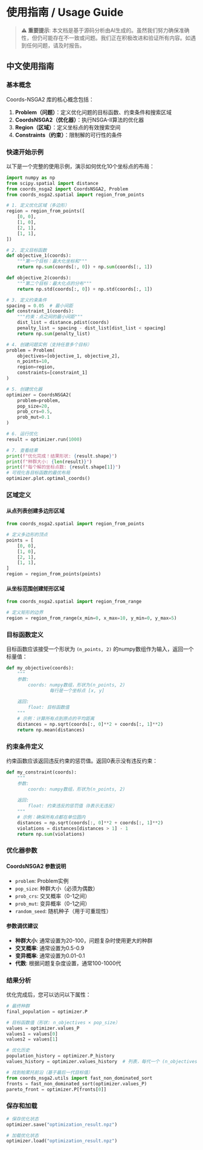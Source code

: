 # 使用指南 / Usage Guide

> **⚠️ 重要提示**: 本文档是基于源码分析由AI生成的。虽然我们努力确保准确性，但仍可能存在不一致或问题。我们正在积极改进和验证所有内容。如遇到任何问题，请及时报告。

## 中文使用指南

### 基本概念

Coords-NSGA2 库的核心概念包括：

1. **Problem（问题）**：定义优化问题的目标函数、约束条件和搜索区域
2. **CoordsNSGA2（优化器）**：执行NSGA-II算法的优化器
3. **Region（区域）**：定义坐标点的有效搜索空间
4. **Constraints（约束）**：限制解的可行性的条件

### 快速开始示例

以下是一个完整的使用示例，演示如何优化10个坐标点的布局：

```python
import numpy as np
from scipy.spatial import distance
from coords_nsga2 import CoordsNSGA2, Problem
from coords_nsga2.spatial import region_from_points

# 1. 定义优化区域（多边形）
region = region_from_points([
    [0, 0],
    [1, 0],
    [2, 1],
    [1, 1],
])

# 2. 定义目标函数
def objective_1(coords):
    """第一个目标：最大化坐标和"""
    return np.sum(coords[:, 0]) + np.sum(coords[:, 1])

def objective_2(coords):
    """第二个目标：最大化点的分布"""
    return np.std(coords[:, 0]) + np.std(coords[:, 1])

# 3. 定义约束条件
spacing = 0.05  # 最小间距
def constraint_1(coords):
    """约束：点之间的最小间距"""
    dist_list = distance.pdist(coords)
    penalty_list = spacing - dist_list[dist_list < spacing]
    return np.sum(penalty_list)

# 4. 创建问题实例（支持任意多个目标）
problem = Problem(
    objectives=[objective_1, objective_2],
    n_points=10,
    region=region,
    constraints=[constraint_1]
)

# 5. 创建优化器
optimizer = CoordsNSGA2(
    problem=problem,
    pop_size=20,
    prob_crs=0.5,
    prob_mut=0.1
)

# 6. 运行优化
result = optimizer.run(1000)

# 7. 查看结果
print(f"优化完成！结果形状: {result.shape}")
print(f"种群大小: {len(result)}")
print(f"每个解的坐标点数: {result.shape[1]}")
# 可视化各目标函数的最优布局
optimizer.plot.optimal_coords()
```

### 区域定义

#### 从点列表创建多边形区域

```python
from coords_nsga2.spatial import region_from_points

# 定义多边形的顶点
points = [
    [0, 0],
    [1, 0],
    [2, 1],
    [1, 1],
]
region = region_from_points(points)
```

#### 从坐标范围创建矩形区域

```python
from coords_nsga2.spatial import region_from_range

# 定义矩形的边界
region = region_from_range(x_min=0, x_max=10, y_min=0, y_max=5)
```

### 目标函数定义

目标函数应该接受一个形状为 `(n_points, 2)` 的numpy数组作为输入，返回一个标量值：

```python
def my_objective(coords):
    """
    参数:
        coords: numpy数组，形状为(n_points, 2)
                每行是一个坐标点 [x, y]
    
    返回:
        float: 目标函数值
    """
    # 示例：计算所有点到原点的平均距离
    distances = np.sqrt(coords[:, 0]**2 + coords[:, 1]**2)
    return np.mean(distances)
```

### 约束条件定义

约束函数应该返回违反约束的惩罚值。返回0表示没有违反约束：

```python
def my_constraint(coords):
    """
    参数:
        coords: numpy数组，形状为(n_points, 2)
    
    返回:
        float: 约束违反的惩罚值（0表示无违反）
    """
    # 示例：确保所有点都在单位圆内
    distances = np.sqrt(coords[:, 0]**2 + coords[:, 1]**2)
    violations = distances[distances > 1] - 1
    return np.sum(violations)
```

### 优化器参数

#### CoordsNSGA2 参数说明

- `problem`: Problem实例
- `pop_size`: 种群大小（必须为偶数）
- `prob_crs`: 交叉概率（0-1之间）
- `prob_mut`: 变异概率（0-1之间）
- `random_seed`: 随机种子（用于可重现性）

#### 参数调优建议

- **种群大小**: 通常设置为20-100，问题复杂时使用更大的种群
- **交叉概率**: 通常设置为0.5-0.9
- **变异概率**: 通常设置为0.01-0.1
- **代数**: 根据问题复杂度设置，通常100-1000代

### 结果分析

优化完成后，您可以访问以下属性：

```python
# 最终种群
final_population = optimizer.P

# 目标函数值（形状: n_objectives × pop_size）
values = optimizer.values_P
values1 = values[0]
values2 = values[1]

# 优化历史
population_history = optimizer.P_history
values_history = optimizer.values_history  # 列表，每代一个 (n_objectives, pop_size) 数组

# 找到帕累托前沿（基于最后一代目标值）
from coords_nsga2.utils import fast_non_dominated_sort
fronts = fast_non_dominated_sort(optimizer.values_P)
pareto_front = optimizer.P[fronts[0]]
```

### 保存和加载

```python
# 保存优化状态
optimizer.save("optimization_result.npz")

# 加载优化状态
optimizer.load("optimization_result.npz")
```